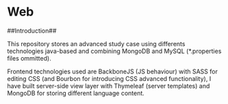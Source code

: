 Web
===

##Introduction##

This repository stores an advanced study case using differents technologies java-based and combining MongoDB and MySQL (*.properties files ommitted).

Frontend technologies used are BackboneJS (JS behaviour) with SASS for editing CSS (and Bourbon for introducing CSS advanced functionality), I have built server-side view layer with Thymeleaf (server templates) and MongoDB for storing different language content.

